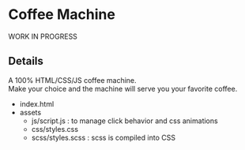 # Coffee Machine

WORK IN PROGRESS

## Details
A 100% HTML/CSS/JS coffee machine.
</br>
Make your choice and the machine will serve you your favorite coffee.

* index.html
* assets
    * js/script.js : to manage click behavior and css animations
    * css/styles.css
    * scss/styles.scss : scss is compiled into CSS

